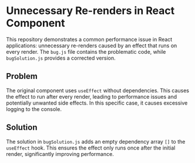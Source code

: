 # Unnecessary Re-renders in React Component

This repository demonstrates a common performance issue in React applications: unnecessary re-renders caused by an effect that runs on every render.  The `bug.js` file contains the problematic code, while `bugSolution.js` provides a corrected version.

## Problem

The original component uses `useEffect` without dependencies. This causes the effect to run after every render, leading to performance issues and potentially unwanted side effects.  In this specific case, it causes excessive logging to the console.

## Solution

The solution in `bugSolution.js` adds an empty dependency array `[]` to the `useEffect` hook.  This ensures the effect only runs once after the initial render, significantly improving performance.